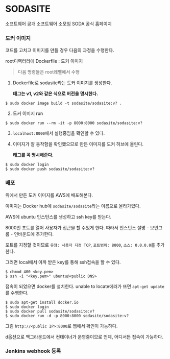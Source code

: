 # SODASITE
소프트웨어 공개 소프트웨어 소모임 SODA 공식 홈페이지



### 도커 이미지

코드를 고치고 이미지를 만들 경우 다음의 과정을 수행한다.

root디렉터리에 Dockerfile : 도커 이미지

> 다음 명령들은 root레벨에서 수행

1. Dockerfile로 sodasite라는 도커 이미지를 생성한다.

   **태그는 v1, v2와 같은 식으로 버전을 명시한다.**

```
$ sudo docker image build -t sodasite/sodasite:v? .
```

2. 도커 이미지 run

```
$ sudo docker run --rm -it -p 8000:8000 sodasite/sodasite:v?
```

3. ```localhost:8000```에서 실행중임을 확인할 수 있다.

4. 이미지가 잘 동작함을 확인했으므로 만든 이미지를 도커 허브에 올린다. 

   **태그를 꼭 명시해준다.**

```
$ sudo docker login
$ sudo docker push sodasite/sodasite:v?
```



### 배포

위에서 만든 도커 이미지를 AWS에 배포해본다.

이미지는 Docker hub에 ```sodasite/sodasite```라는 이름으로 올라가있다.

AWS에 ubuntu 인스턴스를 생성하고 ssh key를 받는다.



8000번 포트를 열어 사용자가 접근을 할 수있게 한다. 따라서 인스턴스 설명 - 보안그룹 - 인바운드에 추가한다.

포트를 지정할 것이므로 ```유형: 사용자 지정 TCP```, ```포트범위: 8000```, ```소스: 0.0.0.0```를 추가한다.



그러면 local에서 아까 받은 key를 통해 ssh접속을 할 수 있다.

```
$ chmod 400 <key.pem>
$ ssh -i "<key.pem>" ubuntu@<public DNS>
```



접속이 되었으면 docker를 설치한다. unable to locate에러가 뜨면 ```apt-get update```를 수행한다.

```
$ sudo apt-get install docker.io
$ sudo docker login
$ sudo docker pull sodasite/sodasite:v?
$ sudo docker run -d -p 8000:8000 sodasite/sodasite:v?
```



그럼 ```http://<public IP>:8000```로 웹에서 확인이 가능하다.

d옵션으로 백그라운드에서 컨테이너가 운영중이므로 언제, 어디서든 접속이 가능하다.


### Jenkins webhook 등록
